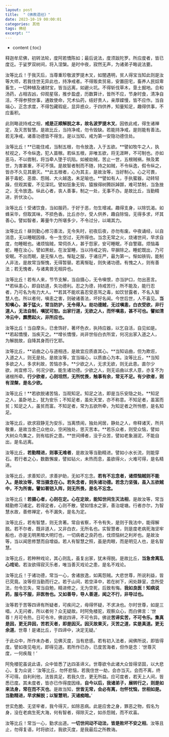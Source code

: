 ```yaml
---
layout: post
title:  "《佛教遗经》"
date: 2023-10-19 00:00:01
categories: 其他
tags: 佛经
excerpt: ""
---
```


* content
{:toc}

释迦牟尼佛，初转法轮，度阿若憍陈如；最后说法，度须跋陀罗。所应度者，皆已度讫。于娑罗双树间，将入涅槃。是时中夜，寂然无声，为诸弟子略说法要。

汝等比丘！于我灭后，当尊重珍敬波罗提木叉，如闇遇明，贫人得宝当知此则是汝等大师，若我住世无异此也，持净戒者。不得贩卖贸易，安置田宅，畜养人民奴卑畜生，一切种植及诸财宝，皆当远离，如避火坑。不得斩伐草木，垦土掘地。合和汤药，占相吉凶，仰观星宿，推步盈虚，历数算计，皆所不应，节身时食，清净自活，不得参预世事，通致使命，咒术仙药，结好贵人，亲厚媟慢，皆不应作。当自端心，正念求度，不得包藏瑕疵，显异惑众，于四供养，知量知足，趣得供事，不应畜积。

此则略说持戒之相，**戒是正顺解脱之本，故名波罗提木叉**。因依此戒，得生诸禅定，及灭苦智慧。是故比丘，当持净戒，勿令毁缺。若能持净戒，是则能有善法。若无净戒，诸善功德皆不得生。是以当知，戒为第一安隐功德住处。

汝等比丘！**已能住戒，当制五根，勿令放逸，入于五欲。**譬如牧牛之人，执杖视之，不令纵逸，犯人苗稼。若纵五根，非唯五欲，将无涯畔，不可制也。亦如恶马，不以辔制，将当牵人墬于坑陷。如被劫贼，苦止一世，五根贼祸，殃及累世，为害甚重，不可不慎。是故智者制而不随，持之如贼，不令纵逸，假令纵之，皆亦不久见其磨灭。**此五根者，心为其主，是故汝等，当好制心。心之可畏，甚于毒蛇、恶兽、怨贼、大火越逸，未足喻也。**譬如有人，手执蜜器，动转轻躁，但观其蜜，不见深坑。譬如狂象无钩，猿猴得树腾跃踔踯，难可禁制，当急挫之，无令放逸。纵此心者，丧人善事，制之一处，无事不办。是故比丘，当勤精进，折伏汝心。

汝等比丘！受诸饮食，当如服药，于好于恶，勿生增减。趣得支身，以除饥渴。如蜂采华，但取其味，不损色香。比丘亦尔，受人供养，趣自除恼，无得多求，坏其善心。譬如智者，筹量牛力所堪多少，不令过分，以竭其力。

汝等比丘！昼则勤心修习善法，无令失时，初夜后夜，亦勿有废。中夜诵经，以自消息，无以睡眠因缘，令一生空过，无所得也。当念无常之火，烧诸世间，早求自度，勿睡眠也。诸烦恼贼，常伺杀人，甚于怨家，安可睡眠，不自警寤。烦恼毒蛇，睡在汝心，譬如黑蚖，在汝室睡，当以持戒之钩，早摒除之。睡蛇既出，乃可安眠。不出而眠，是无惭人也。惭耻之服，于诸庄严，最为第一。惭如铁钩，能制人非法，是故常当惭愧，无得暂替。若离惭耻，则失诸功德。有愧之人，则有善法；若无愧者，与诸禽兽无相异也。

汝等比丘！若有人来，节节支解，当自摄心，无令嗔恨，亦当护口，勿出恶言。**若纵恚心，即自妨道，失功德利。忍之为德，持戒苦行，所不能及，能行忍者，乃可名为有力大人。**若其不能欢喜忍受恶骂之毒，如饮甘露者，不名入智慧人也。所以者何，嗔恚之害，则破诸善法，坏好名闻。今世后世，人不喜见。**当知嗔心，甚于猛火，常当防护，无令得入。劫功德贼，无过嗔恚，白衣受欲，非行道人，无法自制，嗔犹可恕。出家行道，无欲之人，而怀嗔恚，甚不可也。譬如清冷云中，霹雳起火，非所应也。**

汝等比丘！当自摩头，已舍饰好，著坏色衣，执持应器，以乞自活，自见如是。**若起憍慢，当疾灭之。**增长憍慢，尚非世俗白衣所宜，何况出家入道之人，为解脱故，自降其身而行乞耶。

汝等比丘，**谄曲之心与道相违，是故宜应质直其心。**当知谄曲，但为欺诳，入道之人，则无是处。是故汝等，宜当端心，以质直心为本。汝等比丘，**当知多欲之人，多求利故，苦恼亦多。**少欲之人，无求无欲，则无此患。直尔少欲，尚宜修习，何况少欲，能生诸功德。少欲之人，则无谄曲以求人意，亦复不为诸根所牵。**行少欲者，心则坦然，无所忧畏，触事有余，常无不足。有少欲者，则有涅槃，是名少欲。**

汝等比丘！**若欲脱诸苦恼，当观知足。知足之法，即是当乐安隐之处。**知足之人，虽卧地上，犹为安乐；不知足者，虽处天堂，亦不称意。不知足者，虽富而贫；知足之人，虽贫而富。不知足者，常为五欲所牵，为知足者之所怜愍，是名知足。

汝等比丘，欲求寂静无为安乐，当离愦闹，独处闲居，静处之人，帝释诸天，所共敬重，是故当舍己众他众，空闲独处，思灭苦本。**若乐众者，则受众恼，譬如大树众鸟集之，则有枯折之患。**世间缚者，没于众苦，譬如老象溺泥，不能自出，是名远离。

汝等比丘，**若勤精进，则事无难者**，是故汝等当勤精进。譬如小水长流，则能穿石。若行者之心，数数懈废，譬如钻火，未热而息，虽欲得火，火难可得，是名精进。

汝等比丘，求善知识，求善护助，无如不忘念。**若有不忘念者，诸烦恼贼则不能入。是故汝等，常当摄念在心。若失念者，则失诸功德。若念力坚强，虽入五欲贼中，不为所害。譬如著铠入阵，则无所畏，是名不忘念。**

汝等比丘！**若摄心者，心则在定。心在定故，能知世间生灭法相**，是故汝等，常当精勤修习诸定。若得定者，心则不散，譬如惜水之家，善治堤塘。行者亦尔，为智慧水故，善修禅定，令不漏失，是名为定。

汝等比丘，若有智慧，则无贪著。常自省察，不令有失，是则于我法中，能得解脱。若不尔者，既非道人，又非白衣，无所名也。实智慧者，则是度老病死海坚牢船也，亦是无明黑暗大明灯也，一切病者之良药也，伐烦恼树之利斧也。是故汝等，当以闻思修慧而自增益。若人有智慧之照，虽是肉眼，而是明见人也，是名智慧。

汝等比丘，若种种戏论，其心则乱，虽复出家，犹未得脱。是故比丘，**当急舍离乱心戏论**。若汝欲得寂灭乐者，唯当善灭戏论之患，是名不戏论。

汝等比丘！于诸功德，常当一心，舍诸放逸，如离怨贼。大悲世尊，所说利益，皆已究竟。汝等但当勤而行之。若于山间，若空泽中，若在树下，闲处静室，念所受法，勿令忘失，常当自勉，精进修之，无为空死，后致有悔。**我如良医！知病说药，服与不服，非医咎也。又如善导，导人善道，闻之不行，非导过也。**

汝等若于苦等四谛有所疑者，可疾问之，毋得怀疑，不求决也。尔时世尊，如是三唱，人无问者，所以者何？众无疑故。时阿免楼驼，观察众心，而白佛言：‘世尊！月可令热，日可令冷，佛说四谛，不可令异。佛说**苦谛实苦，不可令乐。集真是因，更无异因，苦若灭者，即是因灭。因灭故果灭，灭苦之道，实是真道。更无余道**。世尊！是诸比丘，于四谛中，决定无疑。’

于此众中，所作未办者，见佛灭度，当有悲感。若有初入法者，闻佛所说，即皆得度。譬如夜见电光，即得见道。若所作已办，已度苦海者，但作是念：‘世尊灭度，一何疾哉！’

阿免楼驼虽说此语，众中皆悉了达四圣谛义。世尊欲令此诸大众皆得坚固，以大悲心，复为众说：‘汝等比丘，勿怀悲恼，若我住世一劫，会亦当灭。会而不离，终不可得。自利利他，法皆具足，若我久住，更无所益。应可度者，若天上人间，皆悉已度。其未度者，皆亦已作得度因缘。**自今以后，我诸弟子，展转行之，则是如来法身，常在而不灭也**。是故当知，**世皆无常，会必有离，勿怀忧恼，世相如是。当勤精进，早求解脱；以智慧明，灭诸痴暗。**’

世实危脆、无坚牢者，我今得灭，如除恶病。此是应舍之身，罪恶之物，假名为身，没在老病生死大海，何有智者，得除灭之，如杀怨贼，而不欢喜。

汝等比丘！常当一心，勤求出道。**一切世间动不动法，皆是败坏不安之相**。汝等且止，勿得复语，时将欲过，我欲灭度，是我最后之所教诲。

